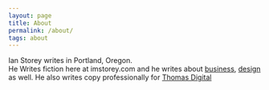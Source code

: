 ```yaml
---
layout: page
title: About
permalink: /about/
tags: about
---
```


Ian Storey writes in Portland, Oregon. <br>
He Writes fiction here at imstorey.com and he writes about <a href= "https://medium.com/@storeyarc">business</a>, <a href="https://www.thestoreysofar.com/">design</a> as well.
He also writes copy professionally for <a href= "https://thomasdigital.com/">Thomas Digital</a>
